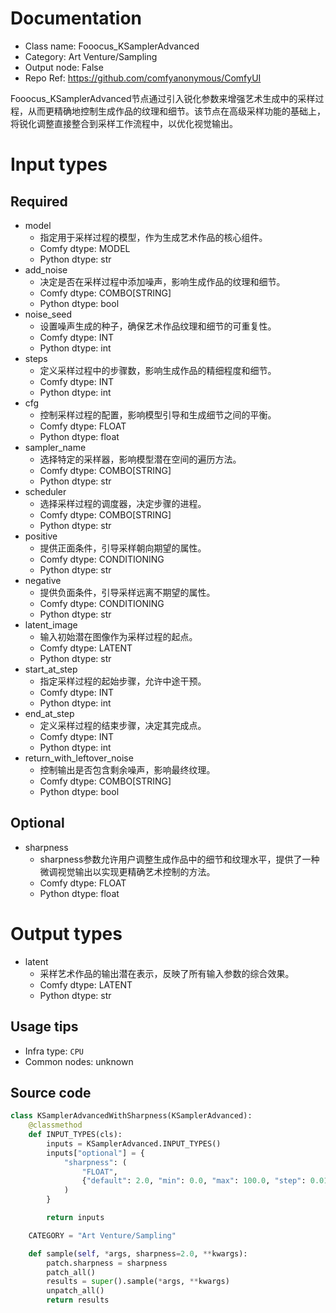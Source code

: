 
# Documentation
- Class name: Fooocus_KSamplerAdvanced
- Category: Art Venture/Sampling
- Output node: False
- Repo Ref: https://github.com/comfyanonymous/ComfyUI

Fooocus_KSamplerAdvanced节点通过引入锐化参数来增强艺术生成中的采样过程，从而更精确地控制生成作品的纹理和细节。该节点在高级采样功能的基础上，将锐化调整直接整合到采样工作流程中，以优化视觉输出。

# Input types
## Required
- model
    - 指定用于采样过程的模型，作为生成艺术作品的核心组件。
    - Comfy dtype: MODEL
    - Python dtype: str
- add_noise
    - 决定是否在采样过程中添加噪声，影响生成作品的纹理和细节。
    - Comfy dtype: COMBO[STRING]
    - Python dtype: bool
- noise_seed
    - 设置噪声生成的种子，确保艺术作品纹理和细节的可重复性。
    - Comfy dtype: INT
    - Python dtype: int
- steps
    - 定义采样过程中的步骤数，影响生成作品的精细程度和细节。
    - Comfy dtype: INT
    - Python dtype: int
- cfg
    - 控制采样过程的配置，影响模型引导和生成细节之间的平衡。
    - Comfy dtype: FLOAT
    - Python dtype: float
- sampler_name
    - 选择特定的采样器，影响模型潜在空间的遍历方法。
    - Comfy dtype: COMBO[STRING]
    - Python dtype: str
- scheduler
    - 选择采样过程的调度器，决定步骤的进程。
    - Comfy dtype: COMBO[STRING]
    - Python dtype: str
- positive
    - 提供正面条件，引导采样朝向期望的属性。
    - Comfy dtype: CONDITIONING
    - Python dtype: str
- negative
    - 提供负面条件，引导采样远离不期望的属性。
    - Comfy dtype: CONDITIONING
    - Python dtype: str
- latent_image
    - 输入初始潜在图像作为采样过程的起点。
    - Comfy dtype: LATENT
    - Python dtype: str
- start_at_step
    - 指定采样过程的起始步骤，允许中途干预。
    - Comfy dtype: INT
    - Python dtype: int
- end_at_step
    - 定义采样过程的结束步骤，决定其完成点。
    - Comfy dtype: INT
    - Python dtype: int
- return_with_leftover_noise
    - 控制输出是否包含剩余噪声，影响最终纹理。
    - Comfy dtype: COMBO[STRING]
    - Python dtype: bool
## Optional
- sharpness
    - sharpness参数允许用户调整生成作品中的细节和纹理水平，提供了一种微调视觉输出以实现更精确艺术控制的方法。
    - Comfy dtype: FLOAT
    - Python dtype: float

# Output types
- latent
    - 采样艺术作品的输出潜在表示，反映了所有输入参数的综合效果。
    - Comfy dtype: LATENT
    - Python dtype: str


## Usage tips
- Infra type: `CPU`
- Common nodes: unknown


## Source code
```python
class KSamplerAdvancedWithSharpness(KSamplerAdvanced):
    @classmethod
    def INPUT_TYPES(cls):
        inputs = KSamplerAdvanced.INPUT_TYPES()
        inputs["optional"] = {
            "sharpness": (
                "FLOAT",
                {"default": 2.0, "min": 0.0, "max": 100.0, "step": 0.01},
            )
        }

        return inputs

    CATEGORY = "Art Venture/Sampling"

    def sample(self, *args, sharpness=2.0, **kwargs):
        patch.sharpness = sharpness
        patch_all()
        results = super().sample(*args, **kwargs)
        unpatch_all()
        return results

```
